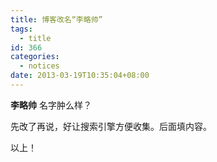 ```yaml
---
title: 博客改名“李略帅”
tags:
  - title
id: 366
categories:
  - notices
date: 2013-03-19T10:35:04+08:00
---
```


**李略帅** 名字肿么样？

先改了再说，好让搜索引擎方便收集。后面填内容。

以上！
